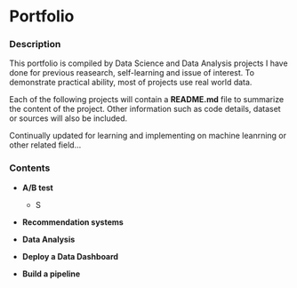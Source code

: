 # Portfolio
### Description
This portfolio is compiled by Data Science and Data Analysis projects I have done for previous reasearch, self-learning and issue of interest. 
To demonstrate practical ability, most of projects use real world data. 

Each of the following projects will contain a **README.md** file to summarize the content of the project.
Other information such as code details, dataset or sources will also be included.

Continually updated for learning and implementing on machine leanrning or other related field...


### Contents
- **A/B test**
  - S

- **Recommendation systems**

- **Data Analysis**

- **Deploy a Data Dashboard**

- **Build a pipeline**





